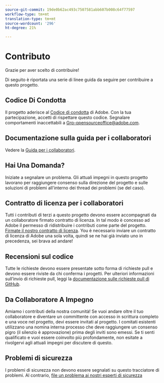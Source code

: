 ```yaml
---
source-git-commit: 19de0b62ac493c7507581abb607b008c64f77597
workflow-type: tm+mt
translation-type: tm+mt
source-wordcount: '296'
ht-degree: 21%

---
```

# Contributo

Grazie per aver scelto di contribuire!

Di seguito è riportata una serie di linee guida da seguire per contribuire a questo progetto.

## Codice Di Condotta

Il progetto aderisce al [Codice di condotta](code-of-conduct.md) di Adobe. Con la tua partecipazione, accetti di rispettare questo codice. Segnalare comportamenti inaccettabili a
[Grp-opensourceoffice@adobe.com](mailto:Grp-opensourceoffice@adobe.com).

## Documentazione sulla guida per i collaboratori

Vedere la [Guida per i collaboratori](https://docs.adobe.com/content/help/en/contributor/contributor-guide/introduction.html).

## Hai Una Domanda?

Iniziate a segnalare un problema. Gli attuali impegni in questo progetto lavorano per raggiungere
consenso sulla direzione del progetto e sulle soluzioni di problemi all&#39;interno dei thread dei problemi
(se del caso).

## Contratto di licenza per i collaboratori

Tutti i contributi di terzi a questo progetto devono essere accompagnati da un collaboratore firmato
contratto di licenza. In tal modo è concesso ad Adobe il permesso di ridistribuire i contributi come parte del progetto. [Firmate il nostro contratto di licenza](http://opensource.adobe.com/cla.html). You
è necessario inviare un contratto di licenza di Adobe  una sola volta, quindi se ne hai già inviato uno in precedenza,
sei brava ad andare!

## Recensioni sul codice

Tutte le richieste devono essere presentate sotto forma di richieste pull e devono essere riviste da chi conferma i progetti. Per ulteriori informazioni sull’invio di richieste pull, leggi la [documentazione sulle richieste pull di GitHub](https://help.github.com/articles/about-pull-requests/).

<!--
Lastly, please follow the [pull request template](PULL_REQUEST_TEMPLATE.md) when
submitting a pull request!
-->

## Da Collaboratore A Impegno

Amiamo i contributi della nostra comunità! Se vuoi andare oltre il tuo collaboratore
e diventare un committente con accesso in scrittura completo e una voce nel progetto, devi
essere invitati al progetto. I comitati esistenti utilizzano una nomina interna
processo che deve raggiungere un consenso pigro (il silenzio è approvazione) prima degli inviti
sono emessi. Se ti senti qualificato e vuoi essere coinvolto più profondamente,
non esitate a rivolgervi agli attuali impegni per discutere di questo.

## Problemi di sicurezza

I problemi di sicurezza non devono essere segnalati su questo tracciatore di problemi. Al contrario, [file un problema ai nostri esperti di sicurezza](https://helpx.adobe.com/security/alertus.html)
